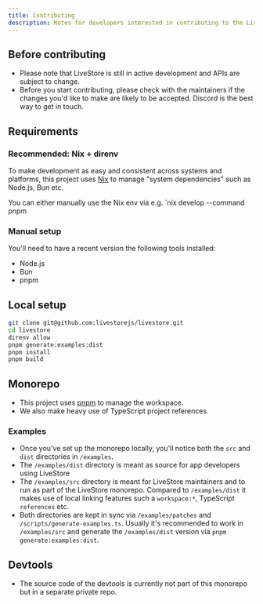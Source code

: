 ```yaml
---
title: Contributing
description: Notes for developers interested in contributing to the LiveStore monorepo.
---
```


## Before contributing

- Please note that LiveStore is still in active development and APIs are subject to change.
- Before you start contributing, please check with the maintainers if the changes you'd like to make are likely to be accepted. Discord is the best way to get in touch.

## Requirements

### Recommended: Nix + direnv

To make development as easy and consistent across systems and platforms, this project uses [Nix](https://nix.dev/) to manage "system dependencies" such as Node.js, Bun etc.

You can either manually use the Nix env via e.g. `nix develop --command pnpm 

### Manual setup

You'll need to have a recent version the following tools installed:

- Node.js
- Bun
- pnpm

## Local setup

```bash
git clone git@github.com:livestorejs/livestore.git
cd livestore
direnv allow
pnpm generate:examples:dist
pnpm install
pnpm build
```

## Monorepo

- This project uses [pnpm](https://pnpm.io/) to manage the workspace.
- We also make heavy use of TypeScript project references.

### Examples

- Once you've set up the monorepo locally, you'll notice both the `src` and `dist` directories in `/examples`.
- The `/examples/dist` directory is meant as source for app developers using LiveStore
- The `/examples/src` directory is meant for LiveStore maintainers and to run as part of the LiveStore monorepo. Compared to `/examples/dist` it makes use of local linking features such a `workspace:*`, TypeScript `references` etc.
- Both directories are kept in sync via `/examples/patches` and `/scripts/generate-examples.ts`. Usually it's recommended to work in `/examples/src` and generate the `/examples/dist` version via `pnpm generate:examples:dist`.

## Devtools

- The source code of the devtools is currently not part of this monorepo but in a separate private repo.